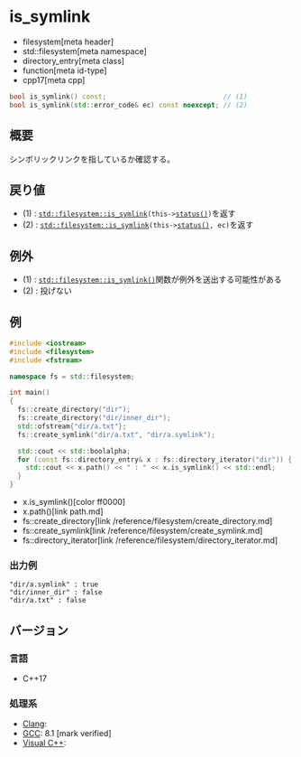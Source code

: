 # is_symlink
* filesystem[meta header]
* std::filesystem[meta namespace]
* directory_entry[meta class]
* function[meta id-type]
* cpp17[meta cpp]

```cpp
bool is_symlink() const;                             // (1)
bool is_symlink(std::error_code& ec) const noexcept; // (2)
```

## 概要
シンボリックリンクを指しているか確認する。


## 戻り値
- (1) : [`std::filesystem::is_symlink`](/reference/filesystem/is_symlink.md)`(this->`[`status()`](status.md)`)`を返す
- (2) : [`std::filesystem::is_symlink`](/reference/filesystem/is_symlink.md)`(this->`[`status()`](status.md)`, ec)`を返す


## 例外
- (1) : [`std::filesystem::is_symlink()`](/reference/filesystem/is_symlink.md)関数が例外を送出する可能性がある
- (2) : 投げない


## 例
```cpp example
#include <iostream>
#include <filesystem>
#include <fstream>

namespace fs = std::filesystem;

int main()
{
  fs::create_directory("dir");
  fs::create_directory("dir/inner_dir");
  std::ofstream{"dir/a.txt"};
  fs::create_symlink("dir/a.txt", "dir/a.symlink");

  std::cout << std::boolalpha;
  for (const fs::directory_entry& x : fs::directory_iterator("dir")) {
    std::cout << x.path() << " : " << x.is_symlink() << std::endl;
  }
}
```
* x.is_symlink()[color ff0000]
* x.path()[link path.md]
* fs::create_directory[link /reference/filesystem/create_directory.md]
* fs::create_symlink[link /reference/filesystem/create_symlink.md]
* fs::directory_iterator[link /reference/filesystem/directory_iterator.md]

### 出力例
```
"dir/a.symlink" : true
"dir/inner_dir" : false
"dir/a.txt" : false
```

## バージョン
### 言語
- C++17

### 処理系
- [Clang](/implementation.md#clang):
- [GCC](/implementation.md#gcc): 8.1 [mark verified]
- [Visual C++](/implementation.md#visual_cpp):
